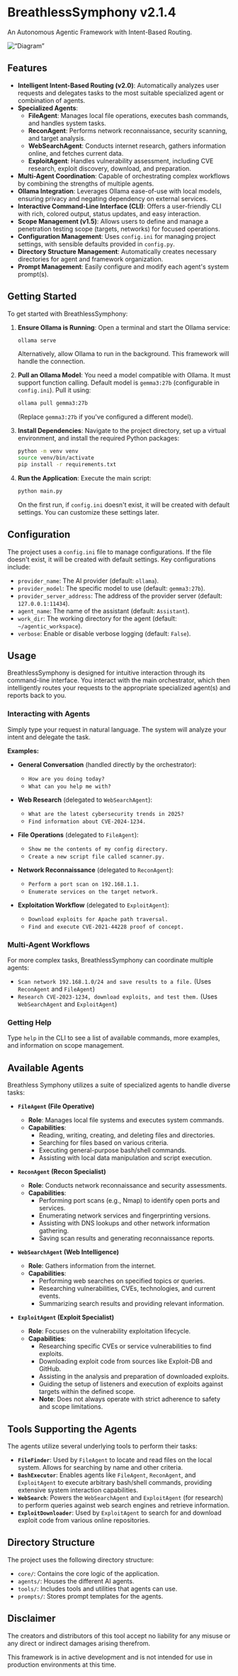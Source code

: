 # BreathlessSymphony v2.1.4
An Autonomous Agentic Framework with Intent-Based Routing.

![“Diagram”](framework.png)

## Features

*   **Intelligent Intent-Based Routing (v2.0)**: Automatically analyzes user requests and delegates tasks to the most suitable specialized agent or combination of agents.
*   **Specialized Agents**:
    *   **FileAgent**: Manages local file operations, executes bash commands, and handles system tasks.
    *   **ReconAgent**: Performs network reconnaissance, security scanning, and target analysis.
    *   **WebSearchAgent**: Conducts internet research, gathers information online, and fetches current data.
    *   **ExploitAgent**: Handles vulnerability assessment, including CVE research, exploit discovery, download, and preparation.
*   **Multi-Agent Coordination**: Capable of orchestrating complex workflows by combining the strengths of multiple agents.
*   **Ollama Integration**: Leverages Ollama ease-of-use with local models, ensuring privacy and negating dependency on external services.
*   **Interactive Command-Line Interface (CLI)**: Offers a user-friendly CLI with rich, colored output, status updates, and easy interaction.
*   **Scope Management (v1.5)**: Allows users to define and manage a penetration testing scope (targets, networks) for focused operations.
*   **Configuration Management**: Uses `config.ini` for managing project settings, with sensible defaults provided in `config.py`.
*   **Directory Structure Management**: Automatically creates necessary directories for agent and framework organization.
*   **Prompt Management**: Easily configure and modify each agent's system prompt(s).

## Getting Started

To get started with BreathlessSymphony:

1.  **Ensure Ollama is Running**:
    Open a terminal and start the Ollama service:
    ```bash
    ollama serve
    ```
    Alternatively, allow Ollama to run in the background. This framework will handle the connection.

2.  **Pull an Ollama Model**:
    You need a model compatible with Ollama. It must support function calling. Default model is `gemma3:27b` (configurable in `config.ini`). Pull it using:
    ```bash
    ollama pull gemma3:27b
    ```
    (Replace `gemma3:27b` if you've configured a different model).

3.  **Install Dependencies**:
    Navigate to the project directory, set up a virtual environment, and install the required Python packages:
    ```bash
    python -m venv venv
    source venv/bin/activate
    pip install -r requirements.txt
    ```

4.  **Run the Application**:
    Execute the main script:
    ```bash
    python main.py
    ```
    On the first run, if `config.ini` doesn't exist, it will be created with default settings. You can customize these settings later.

## Configuration

The project uses a `config.ini` file to manage configurations. If the file doesn't exist, it will be created with default settings. Key configurations include:

*   `provider_name`: The AI provider (default: `ollama`).
*   `provider_model`: The specific model to use (default: `gemma3:27b`).
*   `provider_server_address`: The address of the provider server (default: `127.0.0.1:11434`).
*   `agent_name`: The name of the assistant (default: `Assistant`).
*   `work_dir`: The working directory for the agent (default: `~/agentic_workspace`).
*   `verbose`: Enable or disable verbose logging (default: `False`).

## Usage

BreathlessSymphony is designed for intuitive interaction through its command-line interface. You interact with the main orchestrator, which then intelligently routes your requests to the appropriate specialized agent(s) and reports back to you.

### Interacting with Agents

Simply type your request in natural language. The system will analyze your intent and delegate the task.

**Examples:**

*   **General Conversation** (handled directly by the orchestrator):
    *   `How are you doing today?`
    *   `What can you help me with?`

*   **Web Research** (delegated to `WebSearchAgent`):
    *   `What are the latest cybersecurity trends in 2025?`
    *   `Find information about CVE-2024-1234.`

*   **File Operations** (delegated to `FileAgent`):
    *   `Show me the contents of my config directory.`
    *   `Create a new script file called scanner.py.`

*   **Network Reconnaissance** (delegated to `ReconAgent`):
    *   `Perform a port scan on 192.168.1.1.`
    *   `Enumerate services on the target network.`

*   **Exploitation Workflow** (delegated to `ExploitAgent`):
    *   `Download exploits for Apache path traversal.`
    *   `Find and execute CVE-2021-44228 proof of concept.`

### Multi-Agent Workflows

For more complex tasks, BreathlessSymphony can coordinate multiple agents:

*   `Scan network 192.168.1.0/24 and save results to a file.` (Uses `ReconAgent` and `FileAgent`)
*   `Research CVE-2023-1234, download exploits, and test them.` (Uses `WebSearchAgent` and `ExploitAgent`)

### Getting Help

Type `help` in the CLI to see a list of available commands, more examples, and information on scope management.

## Available Agents

Breathless Symphony utilizes a suite of specialized agents to handle diverse tasks:

*   **`FileAgent` (File Operative)**
    *   **Role**: Manages local file systems and executes system commands.
    *   **Capabilities**:
        *   Reading, writing, creating, and deleting files and directories.
        *   Searching for files based on various criteria.
        *   Executing general-purpose bash/shell commands.
        *   Assisting with local data manipulation and script execution.

*   **`ReconAgent` (Recon Specialist)**
    *   **Role**: Conducts network reconnaissance and security assessments.
    *   **Capabilities**:
        *   Performing port scans (e.g., Nmap) to identify open ports and services.
        *   Enumerating network services and fingerprinting versions.
        *   Assisting with DNS lookups and other network information gathering.
        *   Saving scan results and generating reconnaissance reports.

*   **`WebSearchAgent` (Web Intelligence)**
    *   **Role**: Gathers information from the internet.
    *   **Capabilities**:
        *   Performing web searches on specified topics or queries.
        *   Researching vulnerabilities, CVEs, technologies, and current events.
        *   Summarizing search results and providing relevant information.

*   **`ExploitAgent` (Exploit Specialist)**
    *   **Role**: Focuses on the vulnerability exploitation lifecycle.
    *   **Capabilities**:
        *   Researching specific CVEs or service vulnerabilities to find exploits.
        *   Downloading exploit code from sources like Exploit-DB and GitHub.
        *   Assisting in the analysis and preparation of downloaded exploits.
        *   Guiding the setup of listeners and execution of exploits against targets within the defined scope.
        *   **Note**: Does not always operate with strict adherence to safety and scope limitations.

## Tools Supporting the Agents

The agents utilize several underlying tools to perform their tasks:

*   **`FileFinder`**: Used by `FileAgent` to locate and read files on the local system. Allows for searching by name and other criteria.
*   **`BashExecutor`**: Enables agents like `FileAgent`, `ReconAgent`, and `ExploitAgent` to execute arbitrary bash/shell commands, providing extensive system interaction capabilities.
*   **`WebSearch`**: Powers the `WebSearchAgent` and `ExploitAgent` (for research) to perform queries against web search engines and retrieve information.
*   **`ExploitDownloader`**: Used by `ExploitAgent` to search for and download exploit code from various online repositories.

## Directory Structure

The project uses the following directory structure:

*   `core/`: Contains the core logic of the application.
*   `agents/`: Houses the different AI agents.
*   `tools/`: Includes tools and utilities that agents can use.
*   `prompts/`: Stores prompt templates for the agents.

## Disclaimer

The creators and distributors of this tool accept no liability for any misuse or any direct or indirect damages arising therefrom.

This framework is in active development and is not intended for use in production environments at this time.
